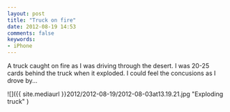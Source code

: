 ```yaml
---
layout: post
title: "Truck on fire"
date: 2012-08-19 14:53
comments: false
keywords:
- iPhone
---
```

A truck caught on fire as I was driving through the desert.  I was 20-25 cards behind the truck when it exploded.  I could feel the concusions as I drove by...

![]({{ site.mediaurl }}2012/2012-08-19/2012-08-03at13.19.21.jpg "Exploding truck" )

